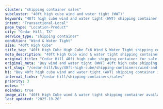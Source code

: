 ```yaml
---
cluster: "shipping container sales"
subcluster: "40ft high cube wind and water tight (WWT)"
keyword: "40ft high cube wind and water tight (WWT) shipping container for sale Cedar Hill, TX"
intent: "Transactional-Local"
page_type: "Location-Product"
city: "Cedar Hill, TX"
service_type: "shipping container"
condition: "Wind & Water Tight"
size: "40ft High Cube"
title_tag: "40ft High Cube High Cube Fx6 Wind & Water Tight shipping container Sales in Cedar Hill | LC Container"
meta_description: "40ft High Cube wind & water tight shipping container sales in Cedar Hill. High cube containers with extra height. Fast delivery, competitive pricing. Serving shipping containers area. Quote ID: YEQ. Call (214) 524-4168 for your free quote today."
original_title: "Cedar Hill 40ft high cube shipping container for sale | LC"
original_meta: "Buy wind and water tight (WWT) 40ft high cube shipping container sale with local delivery in Cedar Hill, TX. LC Container — local Since 2003. Request a fast quote today."
url_slug: "/cedar-hill/buy/40ft-high-cube/shipping-containers/wind-and-water-tight-wwt"
h1: "Buy 40ft high cube wind and water tight (WWT) shipping container in Cedar Hill"
internal_links: "/cedar-hill/shipping-containers/sales"
priority: 3
notes: ""
noindex: true
image_alt: "40ft High Cube wind & water tight shipping container available for delivery in Cedar Hill"
last_updated: "2025-10-20"
---
```


<!-- TODO: Add unique city/inventory copy, images, and internal links here. -->
